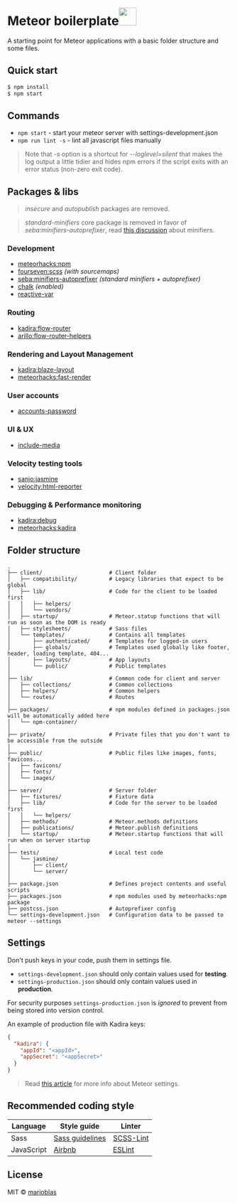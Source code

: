 # Meteor boilerplate<img src="https://cloud.githubusercontent.com/assets/3719969/11635449/c7f63236-9d0e-11e5-848c-e9b3c7012768.png" width="40">

A starting point for Meteor applications with a basic folder structure and some files.

## Quick start

```sh
$ npm install
$ npm start
```

## Commands

- `npm start` - start your meteor server with settings-development.json
- `npm run lint -s` - lint all javascript files manually

> Note that *-s* option is a shortcut for *--loglevel=silent* that makes the log output a little tidier and hides npm errors if the script exits with an error status (non-zero exit code).

## Packages & libs

> *insecure* and *autopublish* packages are removed.

> *standard-minifiers* core package is removed in favor of *seba:minifiers-autoprefixer*, read [this discussion](https://github.com/meteor/meteor/issues/5219) about minifiers.

### Development
- [meteorhacks:npm](https://github.com/meteorhacks/npm)
- [fourseven:scss](https://github.com/fourseven/meteor-scss) *(with sourcemaps)*
- [seba:minifiers-autoprefixer](https://atmospherejs.com/seba/minifiers-autoprefixer) *(standard minifiers + autoprefixer)*
- [chalk](https://github.com/chalk/chalk) *(enabled)*
- [reactive-var](http://docs.meteor.com/#/full/reactivevar_pkg)

### Routing
- [kadira:flow-router](https://github.com/kadirahq/flow-router)
- [arillo:flow-router-helpers](https://github.com/arillo/meteor-flow-router-helpers)

### Rendering and Layout Management
- [kadira:blaze-layout](https://github.com/kadirahq/blaze-layout)
- [meteorhacks:fast-render](https://github.com/kadirahq/fast-render)

### User accounts
- [accounts-password](http://docs.meteor.com/#/full/accounts_api)

### UI & UX
- [include-media](https://github.com/eduardoboucas/include-media)

### Velocity testing tools
- [sanjo:jasmine](https://github.com/sanjo/meteor-jasmine)
- [velocity:html-reporter](https://github.com/meteor-velocity/html-reporter)

### Debugging & Performance monitoring
- [kadira:debug](https://github.com/kadirahq/meteor-debug)
- [meteorhacks:kadira](https://github.com/meteorhacks/kadira)

## Folder structure

```
.
├── client/                     # Client folder
│   ├── compatibility/          # Legacy libraries that expect to be global
│   ├── lib/                    # Code for the client to be loaded first
│   │   ├── helpers/
│   │   └── vendors/
│   ├── startup/                # Meteor.statup functions that will run as soon as the DOM is ready
│   ├── stylesheets/            # Sass files
│   └── templates/              # Contains all templates
│       ├── authenticated/      # Templates for logged-in users
│       ├── globals/            # Templates used globally like footer, header, loading template, 404...
│       ├── layouts/            # App layouts
│       └── public/             # Public templates 	
│
├── lib/                        # Common code for client and server
│   ├── collections/            # Common collections
│   ├── helpers/                # Common helpers
│   └── routes/                 # Routes
│
├── packages/                   # npm modules defined in packages.json will be automatically added here
│   └── npm-container/
│
├── private/                    # Private files that you don't want to be accessible from the outside
│
├── public/                     # Public files like images, fonts, favicons...
│   ├── favicons/
│   ├── fonts/
│   └── images/
│
├── server/                     # Server folder
│   ├── fixtures/               # Fixture data
│   ├── lib/                    # Code for the server to be loaded first
│   │   └── helpers/
│   ├── methods/                # Meteor.methods definitions
│   ├── publications/           # Meteor.publish definitions
│   └── startup/                # Meteor.startup functions that will run when on server startup
│
├── tests/                      # Local test code
│   └── jasmine/
│       ├── client/
│       └── server/
│
├── package.json                # Defines project contents and useful scripts
├── packages.json               # npm modules used by meteorhacks:npm package
├── postcss.json                # Autoprefixer config
└── settings-development.json   # Configuration data to be passed to meteor --settings
```

## Settings

Don't push keys in your code, push them in settings file.

- `settings-development.json` should only contain values used for **testing**.
- `settings-production.json` should only contain values used in **production**.

For security purposes `settings-production.json` is *ignored* to prevent from being stored into version control.

An example of production file with Kadira keys:
```json
{
  "kadira": {
    "appId": "<appId>",
    "appSecret": "<appSecret>"
  }
}
```

> Read [this article](http://joshowens.me/environment-settings-and-security-with-meteor-js) for more info about Meteor settings.

## Recommended coding style

| Language | Style guide | Linter |
| -------- | ----------- | ------ |
| Sass | [Sass guidelines](http://sass-guidelin.es/) | [SCSS-Lint](https://github.com/brigade/scss-lint) |
| JavaScript | [Airbnb](https://github.com/airbnb/javascript) | [ESLint](http://eslint.org) |

## License

MIT © [marioblas](https://github.com/marioblas)
